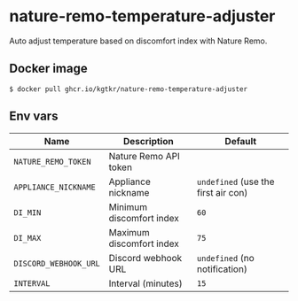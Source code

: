 # nature-remo-temperature-adjuster
Auto adjust temperature based on discomfort index with Nature Remo.

## Docker image
```
$ docker pull ghcr.io/kgtkr/nature-remo-temperature-adjuster
```

## Env vars
| Name | Description | Default |
| ---- | ----------- | ------- |
| `NATURE_REMO_TOKEN` | Nature Remo API token | |
| `APPLIANCE_NICKNAME` | Appliance nickname | `undefined` (use the first air con) |
| `DI_MIN` | Minimum discomfort index | `60` |
| `DI_MAX` | Maximum discomfort index | `75` |
| `DISCORD_WEBHOOK_URL` | Discord webhook URL | `undefined` (no notification) |
| `INTERVAL` | Interval (minutes) | `15` |

